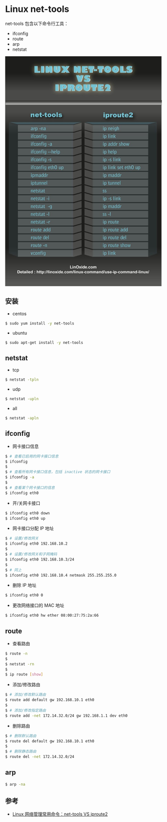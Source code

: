 # Linux net-tools

net-tools 包含以下命令行工具：

  * ifconfig
  * route
  * arp
  * netstat

![iproutes vs net-tools](./img/iproute2-vs-nettools.png)


## 安装

* centos

```bash
$ sudo yum install -y net-tools
```

* ubuntu

```bash
$ sudo apt-get install -y net-tools
```


## netstat

* tcp

```bash
$ netstat -tpln
```

* udp

```bash
$ netstat -upln
```

* all

```bash
$ netstat -apln
```

## ifconfig

* 网卡接口信息

```bash
$ # 查看已启用的网卡接口信息
$ ifconfig
$
$ # 查看所有网卡接口信息，包括 inactive 状态的网卡接口
$ ifconfig -a
$
$ # 查看某个网卡接口的信息
$ ifconfig eth0
```

* 开/关网卡接口

```bash
$ ifconfig eth0 down
$ ifconfig eth0 up
```

* 网卡接口分配 IP 地址

```bash
$ # 设置/修改网关
$ ifconfig eth0 192.168.10.2
$ 
$ # 设置/修改网关和子网掩码
$ ifconfig eth0 192.168.10.3/24
$
$ # 同上
$ ifconfig eth0 192.168.10.4 netmask 255.255.255.0
```

* 删除 IP 地址

```bash
$ ifconfig eth0 0
```

* 更改网络接口的 MAC 地址

```bash
$ ifconfig eth0 hw ether 08:00:27:75:2a:66
```


## route

* 查看路由

```bash
$ route -n
$
$ netstat -rn
$
$ ip route [show]
```

* 添加/修改路由

```bash
$ # 添加/修改默认路由
$ route add default gw 192.168.10.1 eth0
$
$ # 添加/修改指定路由
$ route add -net 172.14.32.0/24 gw 192.168.1.1 dev eth0  
```

* 删除路由

```bash
$ # 删除默认路由
$ route del default gw 192.168.10.1 eth0
$
$ # 删除静态路由
$ route del -net 172.14.32.0/24 
```


## arp

```bash
$ arp -na
```


## 参考

* [Linux 网络管理常用命令：net-tools VS iproute2](http://www.cnblogs.com/wonux/p/6268134.html)